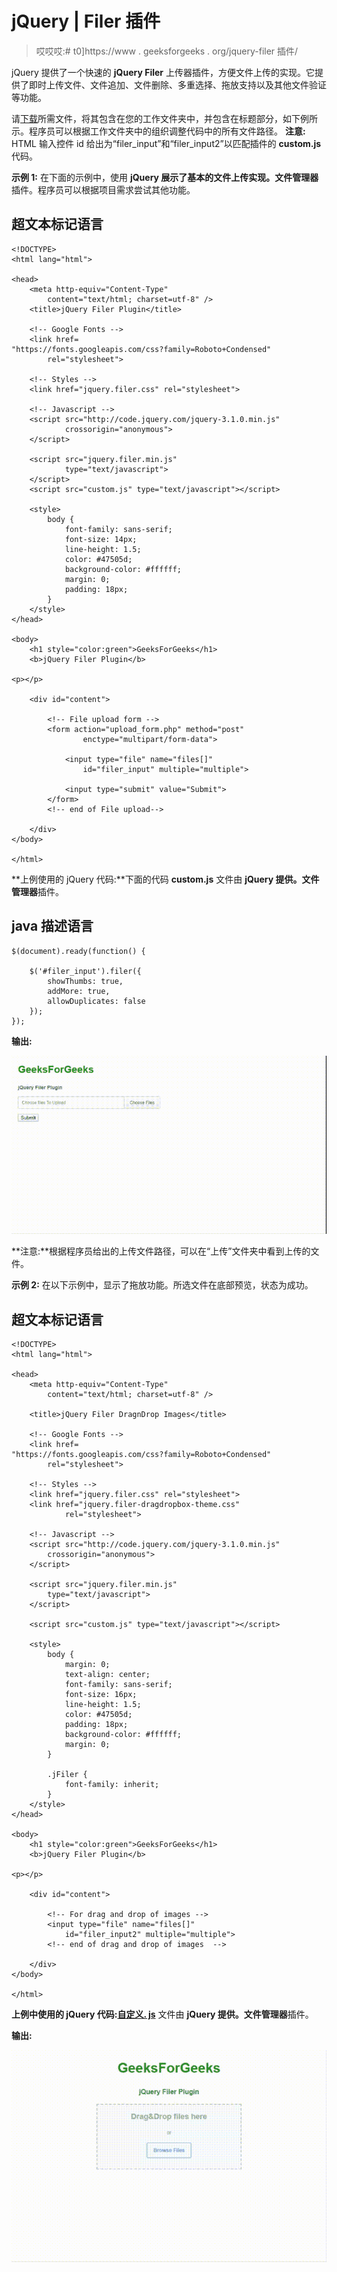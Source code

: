 # jQuery | Filer 插件

> 哎哎哎:# t0]https://www . geeksforgeeks . org/jquery-filer 插件/

jQuery 提供了一个快速的 **jQuery Filer** 上传器插件，方便文件上传的实现。它提供了即时上传文件、文件追加、文件删除、多重选择、拖放支持以及其他文件验证等功能。

请[下载](https://github.com/seblejeune/jquery.filer)所需文件，将其包含在您的工作文件夹中，并包含在标题部分，如下例所示。程序员可以根据工作文件夹中的组织调整代码中的所有文件路径。
**注意:** HTML 输入控件 id 给出为“filer_input”和“filer_input2”以匹配插件的 **custom.js** 代码。

**示例 1:** 在下面的示例中，使用 **jQuery 展示了基本的文件上传实现。文件管理器**插件。程序员可以根据项目需求尝试其他功能。

## 超文本标记语言

```
<!DOCTYPE>
<html lang="html">

<head>
    <meta http-equiv="Content-Type"
        content="text/html; charset=utf-8" />
    <title>jQuery Filer Plugin</title>

    <!-- Google Fonts -->
    <link href=
"https://fonts.googleapis.com/css?family=Roboto+Condensed"
        rel="stylesheet">

    <!-- Styles -->
    <link href="jquery.filer.css" rel="stylesheet">

    <!-- Javascript -->
    <script src="http://code.jquery.com/jquery-3.1.0.min.js"
            crossorigin="anonymous">
    </script>

    <script src="jquery.filer.min.js"
            type="text/javascript">
    </script>
    <script src="custom.js" type="text/javascript"></script>

    <style>
        body {
            font-family: sans-serif;
            font-size: 14px;
            line-height: 1.5;
            color: #47505d;
            background-color: #ffffff;
            margin: 0;
            padding: 18px;
        }
    </style>
</head>

<body>
    <h1 style="color:green">GeeksForGeeks</h1>
    <b>jQuery Filer Plugin</b>

<p></p>

    <div id="content">

        <!-- File upload form -->
        <form action="upload_form.php" method="post"
                enctype="multipart/form-data">

            <input type="file" name="files[]"
                id="filer_input" multiple="multiple">

            <input type="submit" value="Submit">
        </form>
        <!-- end of File upload-->

    </div>
</body>

</html>
```

**上例使用的 jQuery 代码:**下面的代码 **custom.js** 文件由 **jQuery 提供。文件管理器**插件。

## java 描述语言

```
$(document).ready(function() {

    $('#filer_input').filer({
        showThumbs: true,
        addMore: true,
        allowDuplicates: false
    });
});
```

**输出:**

![](img/55f5532f6c51ca20b51481a14c484e0d.png)

**注意:**根据程序员给出的上传文件路径，可以在“上传”文件夹中看到上传的文件。

**示例 2:** 在以下示例中，显示了拖放功能。所选文件在底部预览，状态为成功。

## 超文本标记语言

```
<!DOCTYPE>
<html lang="html">

<head>
    <meta http-equiv="Content-Type"
        content="text/html; charset=utf-8" />

    <title>jQuery Filer DragnDrop Images</title>

    <!-- Google Fonts -->
    <link href=
"https://fonts.googleapis.com/css?family=Roboto+Condensed"
        rel="stylesheet">

    <!-- Styles -->
    <link href="jquery.filer.css" rel="stylesheet">
    <link href="jquery.filer-dragdropbox-theme.css"
            rel="stylesheet">

    <!-- Javascript -->
    <script src="http://code.jquery.com/jquery-3.1.0.min.js"
        crossorigin="anonymous">
    </script>

    <script src="jquery.filer.min.js"
        type="text/javascript">
    </script>

    <script src="custom.js" type="text/javascript"></script>

    <style>
        body {
            margin: 0;
            text-align: center;
            font-family: sans-serif;
            font-size: 16px;
            line-height: 1.5;
            color: #47505d;
            padding: 18px;
            background-color: #ffffff;
            margin: 0;
        }

        .jFiler {
            font-family: inherit;
        }
    </style>
</head>

<body>
    <h1 style="color:green">GeeksForGeeks</h1>
    <b>jQuery Filer Plugin</b>

<p></p>

    <div id="content">

        <!-- For drag and drop of images -->
        <input type="file" name="files[]"
            id="filer_input2" multiple="multiple">
        <!-- end of drag and drop of images  -->

    </div>
</body>

</html>
```

**上例中使用的 jQuery 代码:**[**自定义. js**](https://gerardbalaoro.github.io/jQuery.filer/) 文件由 **jQuery 提供。文件管理器**插件。

**输出:**

![](img/be7520245feeba229c01fe556113e276.png)